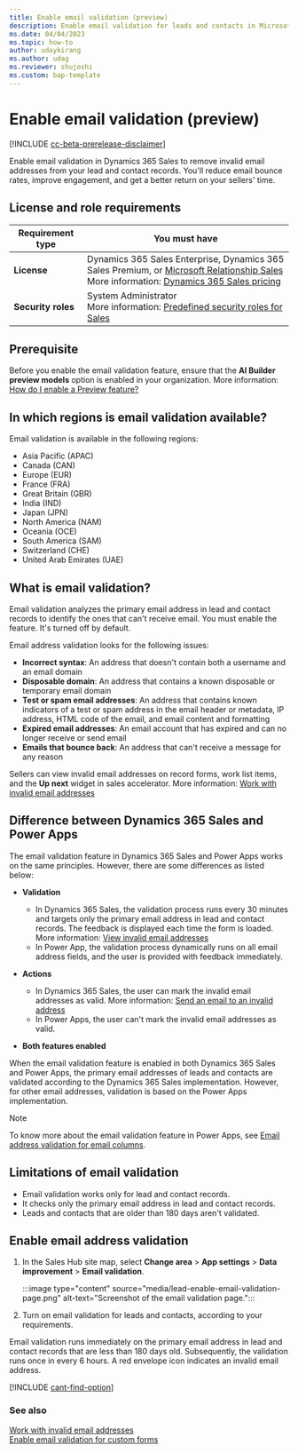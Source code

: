 ```yaml
---
title: Enable email validation (preview)
description: Enable email validation for leads and contacts in Microsoft Dynamics 365 Sales to help your sellers keep their customer email addresses clean.
ms.date: 04/04/2023
ms.topic: how-to
author: udaykirang
ms.author: udag
ms.reviewer: shujoshi
ms.custom: bap-template 
---
```


# Enable email validation (preview)

[!INCLUDE [cc-beta-prerelease-disclaimer](../includes/cc-beta-prerelease-disclaimer.md)]

Enable email validation in Dynamics 365 Sales to remove invalid email addresses from your lead and contact records. You'll reduce email bounce rates, improve engagement, and get a better return on your sellers' time. 

## License and role requirements

| Requirement type | You must have |  
|-----------------------|---------|
| **License** | Dynamics 365 Sales Enterprise, Dynamics 365 Sales Premium, or [Microsoft Relationship Sales](https://dynamics.microsoft.com/sales/relationship-sales/)<br>More information: [Dynamics 365 Sales pricing](https://dynamics.microsoft.com/sales/pricing/) |
| **Security roles** | System Administrator<br> More information: [Predefined security roles for Sales](security-roles-for-sales.md)|

## Prerequisite

Before you enable the email validation feature, ensure that the **AI Builder preview models** option is enabled in your organization. More information: [How do I enable a Preview feature?](/power-platform/admin/what-are-preview-features-how-do-i-enable-them#how-do-i-enable-a-preview-feature)

## In which regions is email validation available?

Email validation is available in the following regions:

- Asia Pacific (APAC)
- Canada (CAN)
- Europe (EUR)
- France (FRA)
- Great Britain (GBR)
- India (IND)
- Japan (JPN)
- North America (NAM)
- Oceania (OCE)
- South America (SAM)
- Switzerland (CHE)
- United Arab Emirates (UAE)

## What is email validation?

Email validation analyzes the primary email address in lead and contact records to identify the ones that can't receive email. You must enable the feature. It's turned off by default. 

Email address validation looks for the following issues:

- **Incorrect syntax**: An address that doesn't contain both a username and an email domain
- **Disposable domain**: An address that contains a known disposable or temporary email domain
- **Test or spam email addresses**: An address that contains known indicators of a test or spam address in the email header or metadata, IP address, HTML code of the email, and email content and formatting
- **Expired email addresses**: An email account that has expired and can no longer receive or send email
- **Emails that bounce back**: An address that can't receive a message for any reason

Sellers can view invalid email addresses on record forms, work list items, and the **Up next** widget in sales accelerator. More information: [Work with invalid email addresses](work-invalid-email-addresses.md)

## Difference between Dynamics 365 Sales and Power Apps 

The email validation feature in Dynamics 365 Sales and Power Apps works on the same principles. However, there are some differences as listed below: 

- **Validation** 
    - In Dynamics 365 Sales, the validation process runs every 30 minutes and targets only the primary email address in lead and contact records. The feedback is displayed each time the form is loaded. More information: [View invalid email addresses](work-invalid-email-addresses.md#view-invalid-email-addresses)
    - In Power App, the validation process dynamically runs on all email address fields, and the user is provided with feedback immediately.  

- **Actions**
    - In Dynamics 365 Sales, the user can mark the invalid email addresses as valid. More information: [Send an email to an invalid address](work-invalid-email-addresses.md#send-an-email-to-an-invalid-address)
    - In Power Apps, the user can't mark the invalid email addresses as valid.

- **Both features enabled**

When the email validation feature is enabled in both Dynamics 365 Sales and Power Apps, the primary email addresses of leads and contacts are validated according to the Dynamics 365 Sales implementation. However, for other email addresses, validation is based on the Power Apps implementation.

>[!NOTE]
>To know more about the email validation feature in Power Apps, see [Email address validation for email columns](/power-apps/maker/data-platform/data-validation-email-column).        

## Limitations of email validation

- Email validation works only for lead and contact records.
- It checks only the primary email address in lead and contact records.
- Leads and contacts that are older than 180 days aren't validated.

## Enable email address validation

1. In the Sales Hub site map, select **Change area** > **App settings** > **Data improvement** > **Email validation**.

    :::image type="content" source="media/lead-enable-email-validation-page.png" alt-text="Screenshot of the email validation page.":::

1. Turn on email validation for leads and contacts, according to your requirements.

Email validation runs immediately on the primary email address in lead and contact records that are less than 180 days old. Subsequently, the validation runs once in every 6 hours. A red envelope icon indicates an invalid email address. 

[!INCLUDE [cant-find-option](../includes/cant-find-option.md)]

### See also

[Work with invalid email addresses](work-invalid-email-addresses.md)   
[Enable email validation for custom forms](enable-email-validation-custom-forms.md)  
